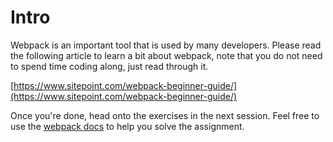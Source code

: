 # Intro

Webpack is an important tool that is used by many developers. Please read the following article to learn a bit about webpack, note that you do not need to spend time coding along, just read through it.

  

[https://www.sitepoint.com/webpack-beginner-guide/](https://www.sitepoint.com/webpack-beginner-guide/)

  

Once you're done, head onto the exercises in the next session. Feel free to use the [webpack docs](https://webpack.js.org/guides/getting-started/) to help you solve the assignment.
